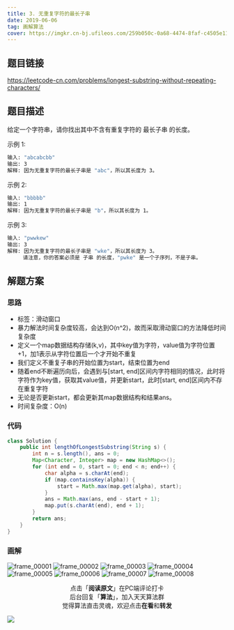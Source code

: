 ```yaml
---
title: 3. 无重复字符的最长子串
date: 2019-06-06
tag: 画解算法
cover: https://imgkr.cn-bj.ufileos.com/259b050c-0a68-4474-8faf-c4505e11ee4a.png
---
```


## 题目链接

https://leetcode-cn.com/problems/longest-substring-without-repeating-characters/

## 题目描述

给定一个字符串，请你找出其中不含有重复字符的 最长子串 的长度。

示例 1:

```bash
输入: "abcabcbb"
输出: 3 
解释: 因为无重复字符的最长子串是 "abc"，所以其长度为 3。
```

示例 2:

```bash
输入: "bbbbb"
输出: 1
解释: 因为无重复字符的最长子串是 "b"，所以其长度为 1。
```

示例 3:

```bash
输入: "pwwkew"
输出: 3
解释: 因为无重复字符的最长子串是 "wke"，所以其长度为 3。
     请注意，你的答案必须是 子串 的长度，"pwke" 是一个子序列，不是子串。
```

## 解题方案

### 思路

- 标签：滑动窗口
- 暴力解法时间复杂度较高，会达到O(n^2)，故而采取滑动窗口的方法降低时间复杂度
- 定义一个map数据结构存储(k,v)，其中key值为字符，value值为字符位置+1，加1表示从字符位置后一个才开始不重复
- 我们定义不重复子串的开始位置为start，结束位置为end
- 随着end不断遍历向后，会遇到与[start, end]区间内字符相同的情况，此时将字符作为key值，获取其value值，并更新start，此时[start, end]区间内不存在重复字符
- 无论是否更新start，都会更新其map数据结构和结果ans。
- 时间复杂度：O(n)

### 代码

```java
class Solution {
    public int lengthOfLongestSubstring(String s) {
        int n = s.length(), ans = 0;
        Map<Character, Integer> map = new HashMap<>();
        for (int end = 0, start = 0; end < n; end++) {
            char alpha = s.charAt(end);
            if (map.containsKey(alpha)) {
                start = Math.max(map.get(alpha), start);
            }
            ans = Math.max(ans, end - start + 1);
            map.put(s.charAt(end), end + 1);
        }
        return ans;
    }
}
```

### 画解

![frame_00001](https://imgkr.cn-bj.ufileos.com/c885e9a6-a969-4399-b900-19d9d7f65904.png)
![frame_00002](https://imgkr.cn-bj.ufileos.com/9c004e06-3aab-4c73-b03b-3786f3e38bfe.png)
![frame_00003](https://imgkr.cn-bj.ufileos.com/5f8f68ef-e9b8-4306-acb6-bddb1ab220e4.png)
![frame_00004](https://imgkr.cn-bj.ufileos.com/a96c0500-a9c5-424a-ba1b-6ccdd041a6b8.png)
![frame_00005](https://imgkr.cn-bj.ufileos.com/72ae13d8-3713-444a-8fe4-07febe4f34fe.png)
![frame_00006](https://imgkr.cn-bj.ufileos.com/3b3cba3d-37b7-4851-b9ee-9ec9c2b00472.png)
![frame_00007](https://imgkr.cn-bj.ufileos.com/21cc52dd-bdef-4cc1-a867-f10cfe8312ad.png)
![frame_00008](https://imgkr.cn-bj.ufileos.com/259b050c-0a68-4474-8faf-c4505e11ee4a.png)


<span style="display:block;text-align:center;">点击「<strong>阅读原文</strong>」在PC端评论打卡</span>
<span style="display:block;text-align:center;">后台回复「<strong>算法</strong>」，加入天天算法群</span>
<span style="display:block;text-align:center;">觉得算法直击灵魂，欢迎点击<strong>在看</strong>和<strong>转发</strong></span>

![](https://gitee.com/guanpengchn/picture/raw/master/2020-9-11/1599805100027-image.png)